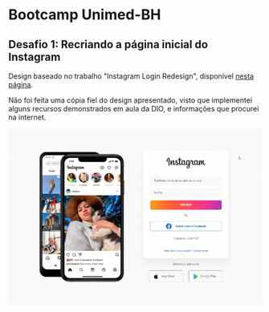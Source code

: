 # Bootcamp Unimed-BH  
## Desafio 1:  Recriando a página inicial do Instagram  
Design baseado no trabalho "Instagram Login Redesign", disponível [nesta página](https://www.figma.com/community/file/1041476413519884551).  
  
  Não foi feita uma cópia fiel do design apresentado, visto que implementei alguns recursos demonstrados em aula da DIO, e  informações que procurei na internet.
  
  ![](./img/Instagram.gif)


